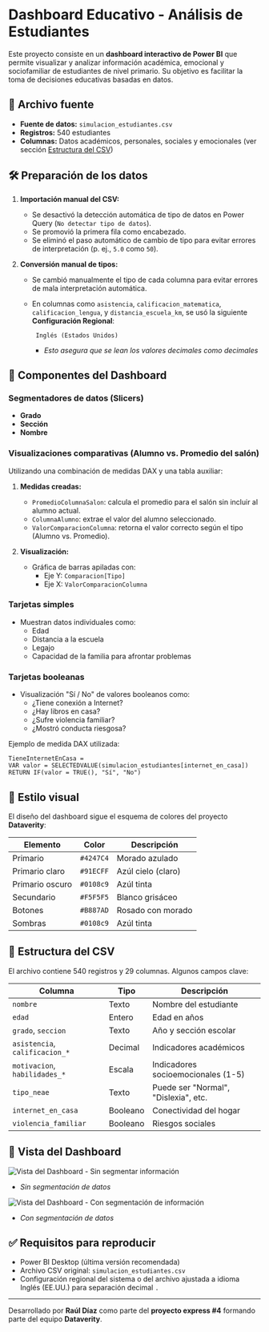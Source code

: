 # Dashboard Educativo - Análisis de Estudiantes

Este proyecto consiste en un **dashboard interactivo de Power BI** que permite visualizar y analizar información académica, emocional y sociofamiliar de estudiantes de nivel primario. Su objetivo es facilitar la toma de decisiones educativas basadas en datos.

## 📁 Archivo fuente

- **Fuente de datos:** `simulacion_estudiantes.csv`
- **Registros:** 540 estudiantes
- **Columnas:** Datos académicos, personales, sociales y emocionales (ver sección [Estructura del CSV](#estructura-del-csv))

## 🛠️ Preparación de los datos

1. **Importación manual del CSV:**
   - Se desactivó la detección automática de tipo de datos en Power Query (`No detectar tipo de datos`).
   - Se promovió la primera fila como encabezado.
   - Se eliminó el paso automático de cambio de tipo para evitar errores de interpretación (p. ej., `5.0` como `50`).

2. **Conversión manual de tipos:**
   - Se cambió manualmente el tipo de cada columna para evitar errores de mala interpretación automática.
   - En columnas como `asistencia`, `calificacion_matematica`, `calificacion_lengua`, y `distancia_escuela_km`, se usó la siguiente **Configuración Regional**:
     ```
      Inglés (Estados Unidos)
     ```

     - *Esto asegura que se lean los valores decimales como decimales*

## 🧩 Componentes del Dashboard

### Segmentadores de datos (Slicers)
- **Grado**
- **Sección**
- **Nombre**

### Visualizaciones comparativas (Alumno vs. Promedio del salón)
Utilizando una combinación de medidas DAX y una tabla auxiliar:

1. **Medidas creadas:**
   - `PromedioColumnaSalon`: calcula el promedio para el salón sin incluir al alumno actual.
   - `ColumnaAlumno`: extrae el valor del alumno seleccionado.
   - `ValorComparacionColumna`: retorna el valor correcto según el tipo (Alumno vs. Promedio).

2. **Visualización:**
   - Gráfica de barras apiladas con:
     - Eje Y: `Comparacion[Tipo]`
     - Eje X: `ValorComparacionColumna`

### Tarjetas simples
- Muestran datos individuales como:
  - Edad
  - Distancia a la escuela
  - Legajo
  - Capacidad de la familia para afrontar problemas

### Tarjetas booleanas
- Visualización "Sí / No" de valores booleanos como:
  - ¿Tiene conexión a Internet?
  - ¿Hay libros en casa?
  - ¿Sufre violencia familiar?
  - ¿Mostró conducta riesgosa?

Ejemplo de medida DAX utilizada:
```DAX
TieneInternetEnCasa = 
VAR valor = SELECTEDVALUE(simulacion_estudiantes[internet_en_casa])
RETURN IF(valor = TRUE(), "Sí", "No")
````

## 🎨 Estilo visual

El diseño del dashboard sigue el esquema de colores del proyecto **Dataverity**:

| Elemento        | Color     | Descripción                  |
| --------------- | --------- | ---------------------------- |
| Primario        | `#4247C4` | Morado azulado               |
| Primario claro  | `#91ECFF` | Azúl cielo (claro)           |
| Primario oscuro | `#0108c9` | Azúl tinta                   |
| Secundario      | `#F5F5F5` | Blanco grisáceo              |
| Botones         | `#B887AD` | Rosado con morado            |
| Sombras         | `#0108c9` | Azúl tinta                   |

## 🧾 Estructura del CSV

El archivo contiene 540 registros y 29 columnas. Algunos campos clave:

| Columna                        | Tipo     | Descripción                          |
| ------------------------------ | -------- | ------------------------------------ |
| `nombre`                       | Texto    | Nombre del estudiante                |
| `edad`                         | Entero   | Edad en años                         |
| `grado`, `seccion`             | Texto    | Año y sección escolar                |
| `asistencia`, `calificacion_*` | Decimal  | Indicadores académicos               |
| `motivacion`, `habilidades_*`  | Escala   | Indicadores socioemocionales (1-5)   |
| `tipo_neae`                    | Texto    | Puede ser "Normal", "Dislexia", etc. |
| `internet_en_casa`             | Booleano | Conectividad del hogar               |
| `violencia_familiar`           | Booleano | Riesgos sociales                     |

## 📸 Vista del Dashboard

![Vista del Dashboard - Sin segmentar información](image-1.png)

- *Sin segmentación de datos*

![Vista del Dashboard - Con segmentación de información](image-2.png)

- *Con segmentación de datos*

## ✅ Requisitos para reproducir

* Power BI Desktop (última versión recomendada)
* Archivo CSV original: `simulacion_estudiantes.csv`
* Configuración regional del sistema o del archivo ajustada a idioma Inglés (EE.UU.) para separación decimal `.`

---

Desarrollado por **Raúl Díaz** como parte del **proyecto express #4** formando parte del equipo **Dataverity**.